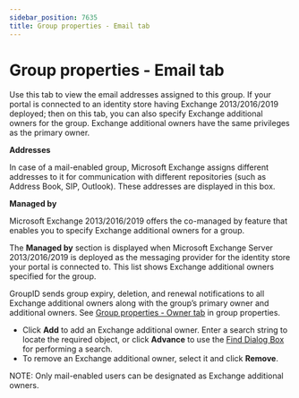 ```yaml
---
sidebar_position: 7635
title: Group properties - Email tab
---
```


# Group properties - Email tab

Use this tab to view the email addresses assigned to this group. If your portal is connected to an identity store having Exchange 2013/2016/2019 deployed; then on this tab, you can also specify Exchange additional owners for the group. Exchange
additional owners have the same privileges as the primary owner.

**Addresses**

In case of a mail-enabled group, Microsoft Exchange assigns different addresses to it for communication with different repositories (such as Address Book, SIP, Outlook). These addresses are displayed in this box.

**Managed by**

Microsoft Exchange 2013/2016/2019 offers the co-managed by feature that enables you to specify Exchange additional owners for a group.

The **Managed by** section is displayed when Microsoft Exchange Server 2013/2016/2019 is deployed as the messaging provider for the identity store your portal is connected to. This list shows Exchange additional owners specified for the group.

GroupID sends group expiry, deletion, and renewal notifications to all Exchange additional owners along with the group’s primary owner and additional owners. See [Group properties - Owner tab](Owner "Group properties - Owner tab") in group properties.

* Click **Add** to add an Exchange additional owner. Enter a search string to locate the required object, or click **Advance** to use the [Find Dialog Box](../../Search/Find "Find dialog box") for performing
  a search.
* To remove an Exchange additional owner, select it and click **Remove**.

NOTE: Only mail-enabled users can be designated as Exchange additional owners.